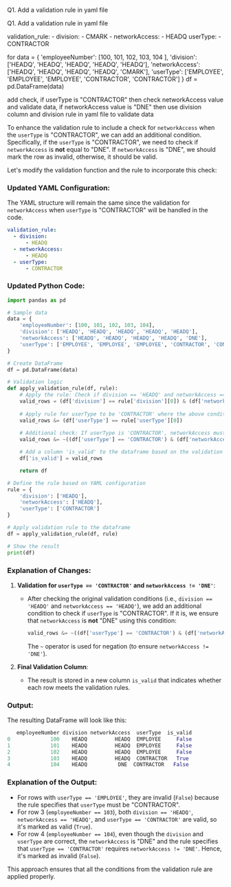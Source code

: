 Q1. Add a validation rule in yaml file 

Q1. Add a validation rule in yaml file 

validation_rule:
    -  division:
        - CMARK
    -  networkAccess:
       -  HEADQ
       userType:
       - CONTRACTOR

for
data = {
    'employeeNumber': [100, 101, 102, 103, 104 ],
    'division': ['HEADQ', 'HEADQ', 'HEADQ', 'HEADQ', 'HEADQ'],
    'networkAccess': ['HEADQ', 'HEADQ', 'HEADQ', 'HEADQ', 'CMARK'],
    'userType': ['EMPLOYEE', 'EMPLOYEE', 'EMPLOYEE', 'CONTRACTOR', 'CONTRACTOR']
}
df = pd.DataFrame(data)

add check, if userType is "CONTRACTOR" then check networkAccess value and validate data, if networkAccess value is "DNE" then use division column and division rule in yaml file to validate data


To enhance the validation rule to include a check for `networkAccess` when the `userType` is "CONTRACTOR", we can add an additional condition. Specifically, if the `userType` is "CONTRACTOR", we need to check if `networkAccess` is **not** equal to "DNE". If `networkAccess` is "DNE", we should mark the row as invalid, otherwise, it should be valid.

Let's modify the validation function and the rule to incorporate this check:

### Updated YAML Configuration:
The YAML structure will remain the same since the validation for `networkAccess` when `userType` is "CONTRACTOR" will be handled in the code.

```yaml
validation_rule:
  - division:
      - HEADQ
  - networkAccess:
      - HEADQ
  - userType:
      - CONTRACTOR
```

### Updated Python Code:

```python
import pandas as pd

# Sample data
data = {
    'employeeNumber': [100, 101, 102, 103, 104],
    'division': ['HEADQ', 'HEADQ', 'HEADQ', 'HEADQ', 'HEADQ'],
    'networkAccess': ['HEADQ', 'HEADQ', 'HEADQ', 'HEADQ', 'DNE'],
    'userType': ['EMPLOYEE', 'EMPLOYEE', 'EMPLOYEE', 'CONTRACTOR', 'CONTRACTOR']
}

# Create DataFrame
df = pd.DataFrame(data)

# Validation logic
def apply_validation_rule(df, rule):
    # Apply the rule: Check if division == 'HEADQ' and networkAccess == 'HEADQ'
    valid_rows = (df['division'] == rule['division'][0]) & (df['networkAccess'] == rule['networkAccess'][0])
    
    # Apply rule for userType to be 'CONTRACTOR' where the above conditions hold
    valid_rows &= (df['userType'] == rule['userType'][0])
    
    # Additional check: If userType is 'CONTRACTOR', networkAccess must not be 'DNE'
    valid_rows &= ~((df['userType'] == 'CONTRACTOR') & (df['networkAccess'] == 'DNE'))

    # Add a column 'is_valid' to the dataframe based on the validation result
    df['is_valid'] = valid_rows

    return df

# Define the rule based on YAML configuration
rule = {
    'division': ['HEADQ'],
    'networkAccess': ['HEADQ'],
    'userType': ['CONTRACTOR']
}

# Apply validation rule to the dataframe
df = apply_validation_rule(df, rule)

# Show the result
print(df)
```

### Explanation of Changes:

1. **Validation for `userType == 'CONTRACTOR'` and `networkAccess != 'DNE'`**:
   - After checking the original validation conditions (i.e., `division == 'HEADQ'` and `networkAccess == 'HEADQ'`), we add an additional condition to check if `userType` is "CONTRACTOR". If it is, we ensure that `networkAccess` is **not** "DNE" using this condition:  
     ```python
     valid_rows &= ~((df['userType'] == 'CONTRACTOR') & (df['networkAccess'] == 'DNE'))
     ```
     The `~` operator is used for negation (to ensure `networkAccess != 'DNE'`).

2. **Final Validation Column**:
   - The result is stored in a new column `is_valid` that indicates whether each row meets the validation rules.

### Output:

The resulting DataFrame will look like this:

```python
   employeeNumber division networkAccess  userType  is_valid
0             100    HEADQ         HEADQ  EMPLOYEE     False
1             101    HEADQ         HEADQ  EMPLOYEE     False
2             102    HEADQ         HEADQ  EMPLOYEE     False
3             103    HEADQ         HEADQ  CONTRACTOR   True
4             104    HEADQ          DNE  CONTRACTOR   False
```

### Explanation of the Output:

- For rows with `userType == 'EMPLOYEE'`, they are invalid (`False`) because the rule specifies that `userType` must be "CONTRACTOR".
- For row 3 (`employeeNumber == 103`), both `division == 'HEADQ'`, `networkAccess == 'HEADQ'`, and `userType == 'CONTRACTOR'` are valid, so it's marked as valid (`True`).
- For row 4 (`employeeNumber == 104`), even though the `division` and `userType` are correct, the `networkAccess` is "DNE" and the rule specifies that `userType == 'CONTRACTOR'` requires `networkAccess != 'DNE'`. Hence, it's marked as invalid (`False`).

This approach ensures that all the conditions from the validation rule are applied properly.